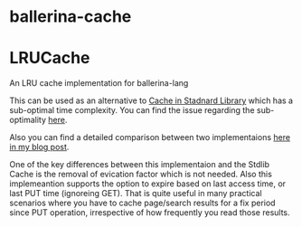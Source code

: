 # ballerina-cache

# LRUCache

An LRU cache implementation for ballerina-lang

This can be used as an alternative to [Cache in Stadnard Library](https://ballerina.io/learn/api-docs/ballerina/cache/index.html) which has a sub-optimal time complexity. You can find the issue regarding the sub-optimality [here](https://github.com/ballerina-platform/ballerina-lang/issues/19487).

Also you can find a detailed comparison between two implementaions [here in my blog post](http://chethiya.github.io/ballerina-lru-cache.html).

One of the key differences between this implementaion and the Stdlib Cache is the  removal of evication factor which is not needed. Also this implemeantion supports the option to expire based on last access time, or last PUT time (ignoreing GET). That is quite useful in many practical scenarios where you have to cache page/search results for a fix period since PUT operation, irrespective of how frequently you read those results.